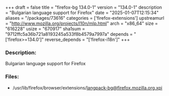 +++
draft = false
title = "firefox-bg 134.0-1"
version = "134.0-1"
description = "Bulgarian language support for Firefox"
date = "2025-01-07T12:15:34"
aliases = "/packages/73616"
categories = ['firefox-extensions']
upstreamurl = "http://www.mozilla.org/projects/l10n/mlp.html"
arch = "x86_64"
size = "616228"
usize = "670917"
sha1sum = "9712ffc5a36b721a8193245a533f8b4579a7997a"
depends = "['firefox>=134.0']"
reverse_depends = "['firefox-i18n']"
+++
### Description: 
Bulgarian language support for Firefox

### Files: 
* /usr/lib/firefox/browser/extensions/langpack-bg@firefox.mozilla.org.xpi
